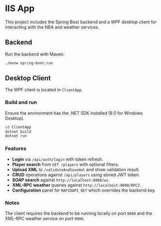 # IIS App

This project includes the Spring Boot backend and a WPF desktop client for interacting with the NBA and weather services.

## Backend

Run the backend with Maven:

```bash
./mvnw spring-boot:run
```

## Desktop Client

The WPF client is located in `ClientApp`.

### Build and run

Ensure the environment has the .NET SDK installed (8.0 for Windows Desktop).

```bash
cd ClientApp
dotnet build
dotnet run
```

### Features
- **Login** via `/api/auth/login` with token refresh.
- **Player search** from `GET /players` with optional filters.
- **Upload XML** to `/validateAndSaveXml` and show validation result.
- **CRUD** operations against `/api/players` using stored JWT token.
- **SOAP search** against `http://localhost:8080/ws`.
- **XML-RPC weather** queries against `http://localhost:9090/RPC2`.
- **Configuration** panel for `RAPIDAPI_KEY` which overrides the backend key.

### Notes
The client requires the backend to be running locally on port `8080` and the XML-RPC weather service on port `9090`.
